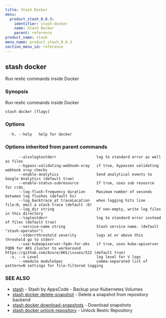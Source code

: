 ```yaml
---
title: Stash Docker
menu:
  product_stash_0.8.3:
    identifier: stash-docker
    name: Stash Docker
    parent: reference
product_name: stash
menu_name: product_stash_0.8.3
section_menu_id: reference
---
```

## stash docker

Run restic commands inside Docker

### Synopsis

Run restic commands inside Docker

```
stash docker [flags]
```

### Options

```
  -h, --help   help for docker
```

### Options inherited from parent commands

```
      --alsologtostderr                  log to standard error as well as files
      --bypass-validating-webhook-xray   if true, bypasses validating webhook xray checks
      --enable-analytics                 Send analytical events to Google Analytics (default true)
      --enable-status-subresource        If true, uses sub resource for crds.
      --log-flush-frequency duration     Maximum number of seconds between log flushes (default 5s)
      --log_backtrace_at traceLocation   when logging hits line file:N, emit a stack trace (default :0)
      --log_dir string                   If non-empty, write log files in this directory
      --logtostderr                      log to standard error instead of files (default true)
      --service-name string              Stash service name. (default "stash-operator")
      --stderrthreshold severity         logs at or above this threshold go to stderr
      --use-kubeapiserver-fqdn-for-aks   if true, uses kube-apiserver FQDN for AKS cluster to workaround https://github.com/Azure/AKS/issues/522 (default true)
  -v, --v Level                          log level for V logs
      --vmodule moduleSpec               comma-separated list of pattern=N settings for file-filtered logging
```

### SEE ALSO

* [stash](/docs/reference/stash.md)	 - Stash by AppsCode - Backup your Kubernetes Volumes
* [stash docker delete-snapshot](/docs/reference/stash_docker_delete-snapshot.md)	 - Delete a snapshot from repository backend
* [stash docker download-snapshots](/docs/reference/stash_docker_download-snapshots.md)	 - Download snapshots
* [stash docker unlock-repository](/docs/reference/stash_docker_unlock-repository.md)	 - Unlock Restic Repository

